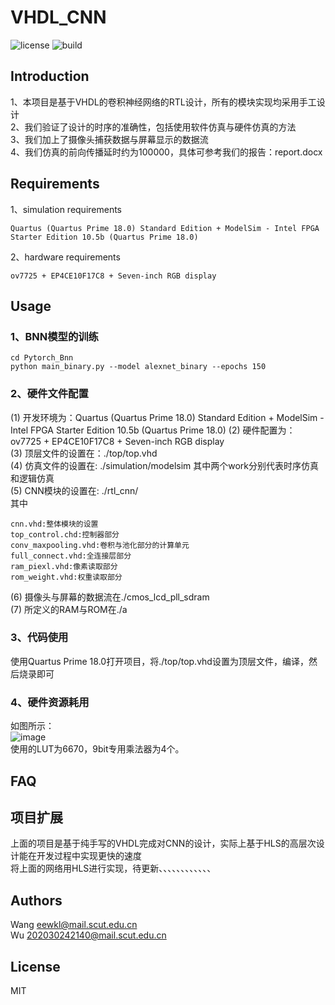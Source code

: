 

# VHDL_CNN
![license](https://img.shields.io/badge/license-MIT-blue)
![build](https://img.shields.io/badge/build-passing-yellowgreen)

## Introduction 
1、本项目是基于VHDL的卷积神经网络的RTL设计，所有的模块实现均采用手工设计  
2、我们验证了设计的时序的准确性，包括使用软件仿真与硬件仿真的方法  
3、我们加上了摄像头捕获数据与屏幕显示的数据流  
4、我们仿真的前向传播延时约为100000，具体可参考我们的报告：report.docx

## Requirements
1、simulation requirements
```
Quartus (Quartus Prime 18.0) Standard Edition + ModelSim - Intel FPGA Starter Edition 10.5b (Quartus Prime 18.0)
```
2、hardware requirements
```
ov7725 + EP4CE10F17C8 + Seven-inch RGB display
```

## Usage  
### 1、BNN模型的训练
```
cd Pytorch_Bnn
python main_binary.py --model alexnet_binary --epochs 150
```
### 2、硬件文件配置
(1) 开发环境为：Quartus (Quartus Prime 18.0) Standard Edition + ModelSim - Intel FPGA Starter Edition 10.5b (Quartus Prime 18.0)
(2) 硬件配置为：ov7725 + EP4CE10F17C8 + Seven-inch RGB display  
(3) 顶层文件的设置在：./top/top.vhd  
(4) 仿真文件的设置在: ./simulation/modelsim 其中两个work分别代表时序仿真和逻辑仿真  
(5) CNN模块的设置在: ./rtl_cnn/  
其中
```
cnn.vhd:整体模块的设置
top_control.chd:控制器部分
conv_maxpooling.vhd:卷积与池化部分的计算单元  
full_connect.vhd:全连接层部分
ram_piexl.vhd:像素读取部分
rom_weight.vhd:权重读取部分  
```
(6) 摄像头与屏幕的数据流在./cmos_lcd_pll_sdram  
(7) 所定义的RAM与ROM在./a  
### 3、代码使用
使用Quartus Prime 18.0打开项目，将./top/top.vhd设置为顶层文件，编译，然后烧录即可  
### 4、硬件资源耗用
如图所示：  
![image](https://github.com/Wangkkklll/VHDL_CNN/assets/71534709/4825a9ac-8ad3-455a-9650-7258945259f2)  
使用的LUT为6670，9bit专用乘法器为4个。

## FAQ 
## 项目扩展
上面的项目是基于纯手写的VHDL完成对CNN的设计，实际上基于HLS的高层次设计能在开发过程中实现更快的速度  
将上面的网络用HLS进行实现，待更新、、、、、、、、、、、、
## Authors
Wang    eewkl@mail.scut.edu.cn  
Wu      202030242140@mail.scut.edu.cn
## License
MIT

